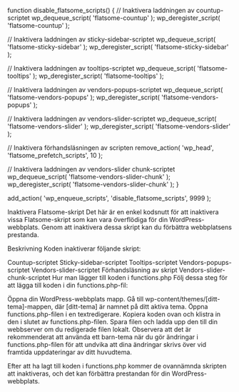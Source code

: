 function disable_flatsome_scripts() {
// Inaktivera laddningen av countup-scriptet
wp_dequeue_script( 'flatsome-countup' );
wp_deregister_script( 'flatsome-countup' );

// Inaktivera laddningen av sticky-sidebar-scriptet
wp_dequeue_script( 'flatsome-sticky-sidebar' );
wp_deregister_script( 'flatsome-sticky-sidebar' );

// Inaktivera laddningen av tooltips-scriptet
wp_dequeue_script( 'flatsome-tooltips' );
wp_deregister_script( 'flatsome-tooltips' );

// Inaktivera laddningen av vendors-popups-scriptet
wp_dequeue_script( 'flatsome-vendors-popups' );
wp_deregister_script( 'flatsome-vendors-popups' );

// Inaktivera laddningen av vendors-slider-scriptet
wp_dequeue_script( 'flatsome-vendors-slider' );
wp_deregister_script( 'flatsome-vendors-slider' );

// Inaktivera förhandsläsningen av scripten
remove_action( 'wp_head', 'flatsome_prefetch_scripts', 10 );

// Inaktivera laddningen av vendors-slider chunk-scriptet
wp_dequeue_script( 'flatsome-vendors-slider-chunk' );
wp_deregister_script( 'flatsome-vendors-slider-chunk' );
}

add_action( 'wp_enqueue_scripts', 'disable_flatsome_scripts', 9999 );


Inaktivera Flatsome-skript
Det här är en enkel kodsnutt för att inaktivera vissa Flatsome-skript som kan vara överflödiga för din WordPress-webbplats. Genom att inaktivera dessa skript kan du förbättra webbplatsens prestanda.

Beskrivning
Koden inaktiverar följande skript:

Countup-scriptet
Sticky-sidebar-scriptet
Tooltips-scriptet
Vendors-popups-scriptet
Vendors-slider-scriptet
Förhandsläsning av skript
Vendors-slider-chunk-scriptet
Hur man lägger till koden i functions.php
Följ dessa steg för att lägga till koden i din functions.php-fil:

Öppna din WordPress-webbplats mapp.
Gå till wp-content/themes/[ditt-tema]-mappen, där [ditt-tema] är namnet på ditt aktiva tema.
Öppna functions.php-filen i en textredigerare.
Kopiera koden ovan och klistra in den i slutet av functions.php-filen.
Spara filen och ladda upp den till din webbserver om du redigerade filen lokalt.
Observera att det är rekommenderat att använda ett barn-tema när du gör ändringar i functions.php-filen för att undvika att dina ändringar skrivs över vid framtida uppdateringar av ditt huvudtema.

Efter att ha lagt till koden i functions.php kommer de ovannämnda skripten att inaktiveras, och det kan förbättra prestandan för din WordPress-webbplats.
